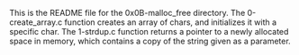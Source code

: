 This is the README file for the 0x0B-malloc_free directory.
The 0-create_array.c function creates an array of chars, and initializes it with a specific char.
The 1-strdup.c function returns a pointer to a newly allocated space in memory, which contains a copy of the string given as a parameter.

